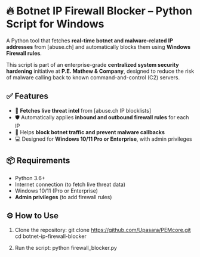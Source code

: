 # 🔥 Botnet IP Firewall Blocker – Python Script for Windows

A Python tool that fetches **real-time botnet and malware-related IP addresses** from [abuse.ch] and automatically blocks them using **Windows Firewall rules**.

This script is part of an enterprise-grade **centralized system security hardening** initiative at **P.E. Mathew & Company**, designed to reduce the risk of malware calling back to known command-and-control (C2) servers.

## ✅ Features

- 📡 **Fetches live threat intel** from [abuse.ch IP blocklists]
- 🛡️ Automatically applies **inbound and outbound firewall rules** for each IP
- 🧱 Helps **block botnet traffic and prevent malware callbacks**
- 💻 Designed for **Windows 10/11 Pro or Enterprise**, with admin privileges

## 📦 Requirements

- Python 3.6+
- Internet connection (to fetch live threat data)
- Windows 10/11 (Pro or Enterprise)
- **Admin privileges** (to add firewall rules)

## ⚙️ How to Use

1. Clone the repository:
   git clone https://github.com/Upasara/PEMcore.git
   cd botnet-ip-firewall-blocker

2. Run the script:
   python firewall_blocker.py
